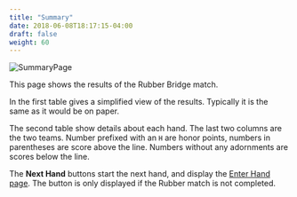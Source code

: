 ```yaml
---
title: "Summary"
date: 2018-06-08T18:17:15-04:00
draft: false
weight: 60
---
```


![SummaryPage](../images/gen/Rubber/SummaryPage.png)

This page shows the results of the Rubber Bridge match.

In the first table gives a simplified view of the results.  Typically it is the same as it would be on paper.

The second table show details about each hand.  The last two columns are the two teams.  Number prefixed with an `H` are honor points, numbers in parentheses are score above the line.  Numbers without any adornments are scores below the line.

The **Next Hand** buttons start the next hand, and display the [Enter Hand page](hand.html).  The button is only displayed if the Rubber match is not completed.
